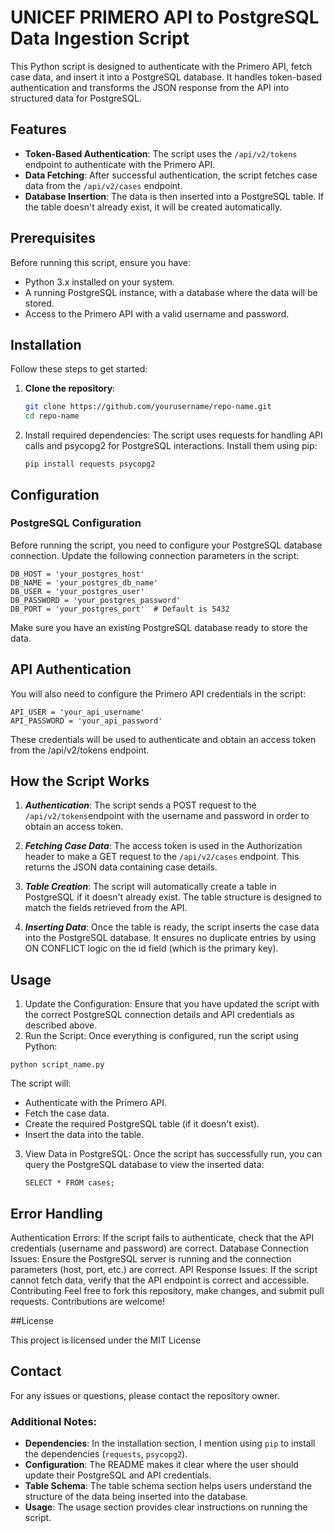 # UNICEF PRIMERO API to PostgreSQL Data Ingestion Script

This Python script is designed to authenticate with the Primero API, fetch case data, and insert it into a PostgreSQL database. It handles token-based authentication and transforms the JSON response from the API into structured data for PostgreSQL.

## Features

- **Token-Based Authentication**: The script uses the `/api/v2/tokens` endpoint to authenticate with the Primero API.
- **Data Fetching**: After successful authentication, the script fetches case data from the `/api/v2/cases` endpoint.
- **Database Insertion**: The data is then inserted into a PostgreSQL table. If the table doesn't already exist, it will be created automatically.

## Prerequisites

Before running this script, ensure you have:

- Python 3.x installed on your system.
- A running PostgreSQL instance, with a database where the data will be stored.
- Access to the Primero API with a valid username and password.

## Installation

Follow these steps to get started:

1. **Clone the repository**:
   ```bash
   git clone https://github.com/yourusername/repo-name.git
   cd repo-name

2. Install required dependencies: The script uses requests for handling API calls and psycopg2 for PostgreSQL interactions. Install them using pip:
   ```
   pip install requests psycopg2
   ```

## Configuration

### PostgreSQL Configuration

Before running the script, you need to configure your PostgreSQL database connection. Update the following connection parameters in the script:

```
DB_HOST = 'your_postgres_host'
DB_NAME = 'your_postgres_db_name'
DB_USER = 'your_postgres_user'
DB_PASSWORD = 'your_postgres_password'
DB_PORT = 'your_postgres_port'  # Default is 5432
```

Make sure you have an existing PostgreSQL database ready to store the data.

## API Authentication
You will also need to configure the Primero API credentials in the script:

```
API_USER = 'your_api_username'
API_PASSWORD = 'your_api_password'
```

These credentials will be used to authenticate and obtain an access token from the /api/v2/tokens endpoint.




## How the Script Works
1. ***Authentication***: The script sends a POST request to the `/api/v2/tokens`endpoint with the username and password in order to obtain an access token.

2. ***Fetching Case Data***: The access token is used in the Authorization header to make a GET request to the `/api/v2/cases` endpoint. This returns the JSON data containing case details.

3. ***Table Creation***: The script will automatically create a table in PostgreSQL if it doesn't already exist. The table structure is designed to match the fields retrieved from the API.

4. ***Inserting Data***: Once the table is ready, the script inserts the case data into the PostgreSQL database. It ensures no duplicate entries by using ON CONFLICT logic on the id field (which is the primary key).

## Usage

1. Update the Configuration: Ensure that you have updated the script with the correct PostgreSQL connection details and API credentials as described above.
2. Run the Script: Once everything is configured, run the script using Python:
```
python script_name.py
```
The script will:

- Authenticate with the Primero API.
- Fetch the case data.
- Create the required PostgreSQL table (if it doesn't exist).
- Insert the data into the table.
  
3. View Data in PostgreSQL: Once the script has successfully run, you can query the PostgreSQL database to view the inserted data:
   ```
   SELECT * FROM cases;
   ```
## Error Handling

Authentication Errors: If the script fails to authenticate, check that the API credentials (username and password) are correct.
Database Connection Issues: Ensure the PostgreSQL server is running and the connection parameters (host, port, etc.) are correct.
API Response Issues: If the script cannot fetch data, verify that the API endpoint is correct and accessible.
Contributing
Feel free to fork this repository, make changes, and submit pull requests. Contributions are welcome!

##License

This project is licensed under the MIT License

## Contact
For any issues or questions, please contact the repository owner.


### Additional Notes:
- **Dependencies**: In the installation section, I mention using `pip` to install the dependencies (`requests`, `psycopg2`).
- **Configuration**: The README makes it clear where the user should update their PostgreSQL and API credentials.
- **Table Schema**: The table schema section helps users understand the structure of the data being inserted into the database.
- **Usage**: The usage section provides clear instructions on running the script.





